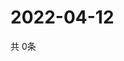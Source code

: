 # 2022-04-12
  共 0条

  <!-- BEGIN -->
  <!-- 最后更新时间Tue Apr 12 2022 14:05:43 GMT+0000 (Coordinated Universal Time) -->
  
  <!-- END -->
  
  